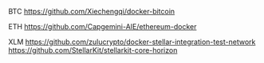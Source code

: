 
BTC
https://github.com/Xiechengqi/docker-bitcoin

ETH
https://github.com/Capgemini-AIE/ethereum-docker

XLM
https://github.com/zulucrypto/docker-stellar-integration-test-network
https://github.com/StellarKit/stellarkit-core-horizon